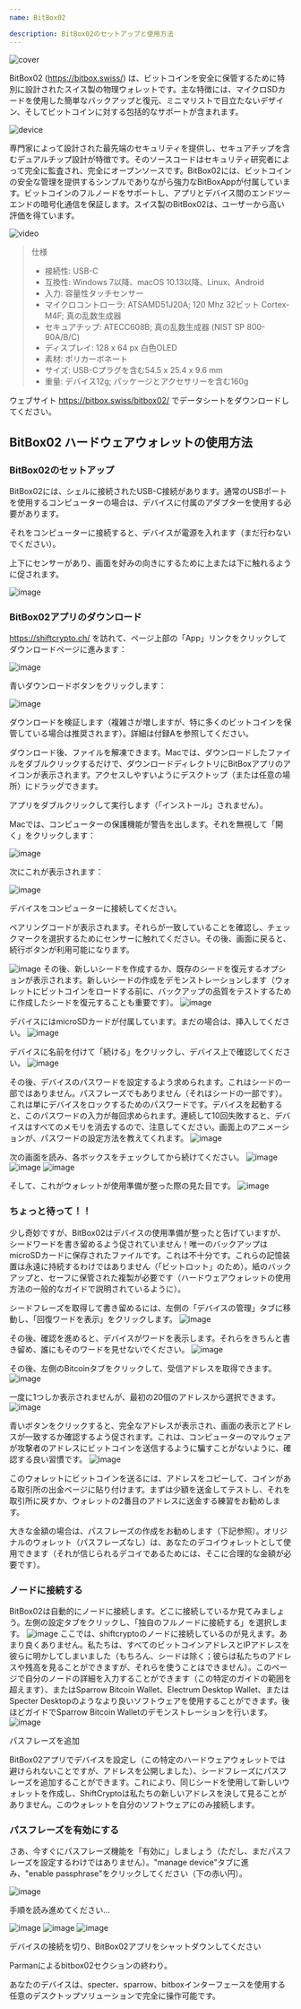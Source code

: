 ```yaml
---
name: BitBox02

description: BitBox02のセットアップと使用方法
---
```


![cover](assets/cover.webp)

BitBox02 (https://bitbox.swiss/) は、ビットコインを安全に保管するために特別に設計されたスイス製の物理ウォレットです。主な特徴には、マイクロSDカードを使用した簡単なバックアップと復元、ミニマリストで目立たないデザイン、そしてビットコインに対する包括的なサポートが含まれます。

![device](assets/1.webp)

専門家によって設計された最先端のセキュリティを提供し、セキュアチップを含むデュアルチップ設計が特徴です。そのソースコードはセキュリティ研究者によって完全に監査され、完全にオープンソースです。BitBox02には、ビットコインの安全な管理を提供するシンプルでありながら強力なBitBoxAppが付属しています。ビットコインのフルノードをサポートし、アプリとデバイス間のエンドツーエンドの暗号化通信を保証します。スイス製のBitBox02は、ユーザーから高い評価を得ています。

![video](https://youtu.be/sB4b2PbYaj0)

> 仕様
>
> - 接続性: USB-C
> - 互換性: Windows 7以降、macOS 10.13以降、Linux、Android
> - 入力: 容量性タッチセンサー
> - マイクロコントローラ: ATSAMD51J20A; 120 Mhz 32ビット Cortex-M4F; 真の乱数生成器
> - セキュアチップ: ATECC608B; 真の乱数生成器 (NIST SP 800-90A/B/C)
> - ディスプレイ: 128 x 64 px 白色OLED
> - 素材: ポリカーボネート
> - サイズ: USB-Cプラグを含む54.5 x 25.4 x 9.6 mm
> - 重量: デバイス12g; パッケージとアクセサリーを含む160g

ウェブサイト https://bitbox.swiss/bitbox02/ でデータシートをダウンロードしてください。

## BitBox02 ハードウェアウォレットの使用方法

### BitBox02のセットアップ

BitBox02には、シェルに接続されたUSB-C接続があります。通常のUSBポートを使用するコンピューターの場合は、デバイスに付属のアダプターを使用する必要があります。

それをコンピューターに接続すると、デバイスが電源を入れます（まだ行わないでください）。

上下にセンサーがあり、画面を好みの向きにするために上または下に触れるように促されます。

![image](assets/2.webp)

### BitBox02アプリのダウンロード

https://shiftcrypto.ch/ を訪れて、ページ上部の「App」リンクをクリックしてダウンロードページに進みます：

![image](assets/3.webp)

青いダウンロードボタンをクリックします：

![image](assets/4.webp)

ダウンロードを検証します（複雑さが増しますが、特に多くのビットコインを保管している場合は推奨されます）。詳細は付録Aを参照してください。

ダウンロード後、ファイルを解凍できます。Macでは、ダウンロードしたファイルをダブルクリックするだけで、ダウンロードディレクトリにBitBoxアプリのアイコンが表示されます。アクセスしやすいようにデスクトップ（または任意の場所）にドラッグできます。

アプリをダブルクリックして実行します（「インストール」されません）。

Macでは、コンピューターの保護機能が警告を出します。それを無視して「開く」をクリックします：

![image](assets/5.webp)

次にこれが表示されます：

![image](assets/6.webp)

デバイスをコンピューターに接続してください。

ペアリングコードが表示されます。それらが一致していることを確認し、チェックマークを選択するためにセンサーに触れてください。その後、画面に戻ると、続行ボタンが利用可能になります。

![image](assets/7.webp)
その後、新しいシードを作成するか、既存のシードを復元するオプションが表示されます。新しいシードの作成をデモンストレーションします（ウォレットにビットコインをロードする前に、バックアップの品質をテストするために作成したシードを復元することも重要です）。
![image](assets/8.webp)

デバイスにはmicroSDカードが付属しています。まだの場合は、挿入してください。
![image](assets/9.webp)

デバイスに名前を付けて「続ける」をクリックし、デバイス上で確認してください。
![image](assets/10.webp)

その後、デバイスのパスワードを設定するよう求められます。これはシードの一部ではありません。パスフレーズでもありません（それはシードの一部です）。これは単にデバイスをロックするためのパスワードです。デバイスを起動すると、このパスワードの入力が毎回求められます。連続して10回失敗すると、デバイスはすべてのメモリを消去するので、注意してください。画面上のアニメーションが、パスワードの設定方法を教えてくれます。
![image](assets/11.webp)

次の画面を読み、各ボックスをチェックしてから続けてください。
![image](assets/12.webp)
![image](assets/13.webp)
![image](assets/14.webp)

そして、これがウォレットが使用準備が整った際の見た目です。
![image](assets/15.webp)

### ちょっと待って！！

少し奇妙ですが、BitBox02はデバイスの使用準備が整ったと告げていますが、シードワードを書き留めるよう促されていません！唯一のバックアップはmicroSDカードに保存されたファイルです。これは不十分です。これらの記憶装置は永遠に持続するわけではありません（「ビットロット」のため）。紙のバックアップと、セーフに保管された複製が必要です（ハードウェアウォレットの使用方法の一般的なガイドで説明されているように）。

シードフレーズを取得して書き留めるには、左側の「デバイスの管理」タブに移動し、「回復ワードを表示」をクリックします。
![image](assets/16.webp)

その後、確認を進めると、デバイスがワードを表示します。それらをきちんと書き留め、誰にもそのワードを見せないでください。
![image](assets/17.webp)

その後、左側のBitcoinタブをクリックして、受信アドレスを取得できます。
![image](assets/18.webp)

一度に1つしか表示されませんが、最初の20個のアドレスから選択できます。
![image](assets/19.webp)

青いボタンをクリックすると、完全なアドレスが表示され、画面の表示とアドレスが一致するか確認するよう促されます。これは、コンピューターのマルウェアが攻撃者のアドレスにビットコインを送信するように騙すことがないように、確認する良い習慣です。
![image](assets/20.webp)

このウォレットにビットコインを送るには、アドレスをコピーして、コインがある取引所の出金ページに貼り付けます。まずは少額を送金してテストし、それを取引所に戻すか、ウォレットの2番目のアドレスに送金する練習をお勧めします。

大きな金額の場合は、パスフレーズの作成をお勧めします（下記参照）。オリジナルのウォレット（パスフレーズなし）は、あなたのデコイウォレットとして使用できます（それが信じられるデコイであるためには、そこに合理的な金額が必要です）。

### ノードに接続する

BitBox02は自動的にノードに接続します。どこに接続しているか見てみましょう。左側の設定タブをクリックし、「独自のフルノードに接続する」を選択します。
![image](assets/21.webp)
ここでは、shiftcryptoのノードに接続しているのが見えます。あまり良くありません。私たちは、すべてのビットコインアドレスとIPアドレスを彼らに明かしてしまいました（もちろん、シードは除く；彼らは私たちのアドレスや残高を見ることができますが、それらを使うことはできません）。このページで自分のノードの詳細を入力することができます（この特定のガイドの範囲を超えます）、またはSparrow Bitcoin Wallet、Electrum Desktop Wallet、またはSpecter Desktopのようなより良いソフトウェアを使用することができます。後ほどガイドでSparrow Bitcoin Walletのデモンストレーションを行います。
![image](assets/22.webp)

パスフレーズを追加

BitBox02アプリでデバイスを設定し（この特定のハードウェアウォレットでは避けられないことですが、アドレスを公開しました）、シードフレーズにパスフレーズを追加することができます。これにより、同じシードを使用して新しいウォレットを作成し、ShiftCryptoは私たちの新しいアドレスを決して見ることがありません。このウォレットを自分のソフトウェアにのみ接続します。

### パスフレーズを有効にする

さあ、今すぐにパスフレーズ機能を「有効に」しましょう（ただし、まだパスフレーズを設定するわけではありません）。"manage device"タブに進み、"enable passphrase"をクリックしてください（下の赤い円）。

![image](assets/23.webp)

手順を読み進めてください…

![image](assets/24.webp)
![image](assets/25.webp)
![image](assets/26.webp)

デバイスの接続を切り、BitBox02アプリをシャットダウンしてください

Parmanによるbitbox02セクションの終わり。

あなたのデバイスは、specter、sparrow、bitboxインターフェースを使用する任意のデスクトップソリューションで完全に操作可能です。